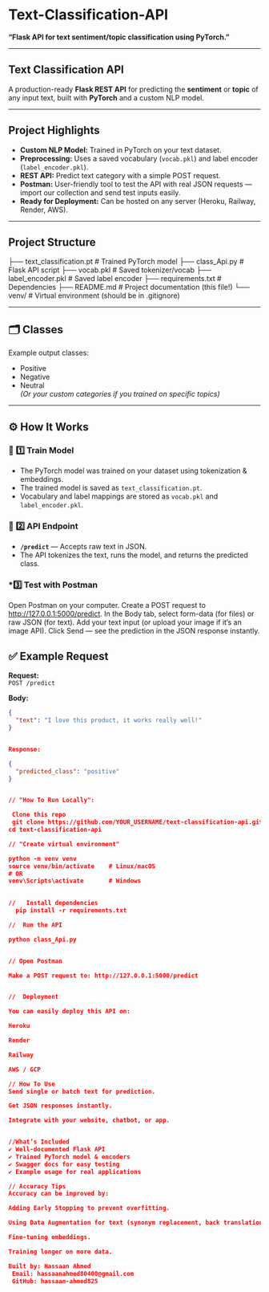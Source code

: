 # Text-Classification-API

**“Flask API for text sentiment/topic classification using PyTorch.”**

---

##  **Text Classification API**

A production-ready **Flask REST API** for predicting the **sentiment** or **topic** of any input text, built with **PyTorch** and a custom NLP model.

---

##  **Project Highlights**

- **Custom NLP Model:** Trained in PyTorch on your text dataset.
- **Preprocessing:** Uses a saved vocabulary (`vocab.pkl`) and label encoder (`label_encoder.pkl`).
- **REST API:** Predict text category with a simple POST request.
- **Postman:** User-friendly tool to test the API with real JSON requests — import our collection and send test inputs easily.
- **Ready for Deployment:** Can be hosted on any server (Heroku, Railway, Render, AWS).

---

## **Project Structure**

├── text_classification.pt # Trained PyTorch model
├── class_Api.py # Flask API script
├── vocab.pkl # Saved tokenizer/vocab
├── label_encoder.pkl # Saved label encoder
├── requirements.txt # Dependencies
├── README.md # Project documentation (this file!)
└── venv/ # Virtual environment (should be in .gitignore)



---

## 🗂️ **Classes**

Example output classes:
- Positive
- Negative
- Neutral  
*(Or your custom categories if you trained on specific topics)*

---

## ⚙️ **How It Works**

### 📌 **1️⃣ Train Model**
- The PyTorch model was trained on your dataset using tokenization & embeddings.
- The trained model is saved as `text_classification.pt`.
- Vocabulary and label mappings are stored as `vocab.pkl` and `label_encoder.pkl`.

### 📌 **2️⃣ API Endpoint**
- **`/predict`** — Accepts raw text in JSON.
- The API tokenizes the text, runs the model, and returns the predicted class.

 ### *3️⃣ Test with Postman

Open Postman on your computer.
Create a POST request to http://127.0.0.1:5000/predict.
In the Body tab, select form-data (for files) or raw JSON (for text).
Add your text input (or upload your image if it’s an image API).
Click Send — see the prediction in the JSON response instantly.

## ✅ **Example Request**

**Request:**  
`POST /predict`

**Body:**
```json
{
  "text": "I love this product, it works really well!"
}


Response:

{
  "predicted_class": "positive"
}


// "How To Run Locally":

 Clone this repo
 git clone https://github.com/YOUR_USERNAME/text-classification-api.git
cd text-classification-api

// "Create virtual environment"

python -m venv venv
source venv/bin/activate    # Linux/macOS
# OR
venv\Scripts\activate       # Windows
 

//   Install dependencies
  pip install -r requirements.txt

//  Run the API

python class_Api.py


// Open Postman

Make a POST request to: http://127.0.0.1:5000/predict


//  Deployment

You can easily deploy this API on:

Heroku

Render

Railway

AWS / GCP

// How To Use
Send single or batch text for prediction.

Get JSON responses instantly.

Integrate with your website, chatbot, or app.


//What’s Included
✔ Well-documented Flask API
✔ Trained PyTorch model & encoders
✔ Swagger docs for easy testing
✔ Example usage for real applications

// Accuracy Tips
Accuracy can be improved by:

Adding Early Stopping to prevent overfitting.

Using Data Augmentation for text (synonym replacement, back translation).

Fine-tuning embeddings.

Training longer on more data.

Built by: Hassaan Ahmed
 Email: hassaanahmed80400@gmail.com
 GitHub: hassaan-ahmed825
